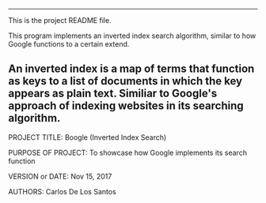 ------------------------------------------------------------------------
This is the project README file.

This program implements an inverted index search algorithm, similar to 
how Google functions to a certain extend.

An inverted index is a map of terms that function as keys to a list of 
documents in which the key appears as plain text. Similiar to Google's
approach of indexing websites in its searching algorithm.
------------------------------------------------------------------------

PROJECT TITLE: Boogle (Inverted Index Search)

PURPOSE OF PROJECT: To showcase how Google implements its search function

VERSION or DATE: Nov 15, 2017

AUTHORS: Carlos De Los Santos

